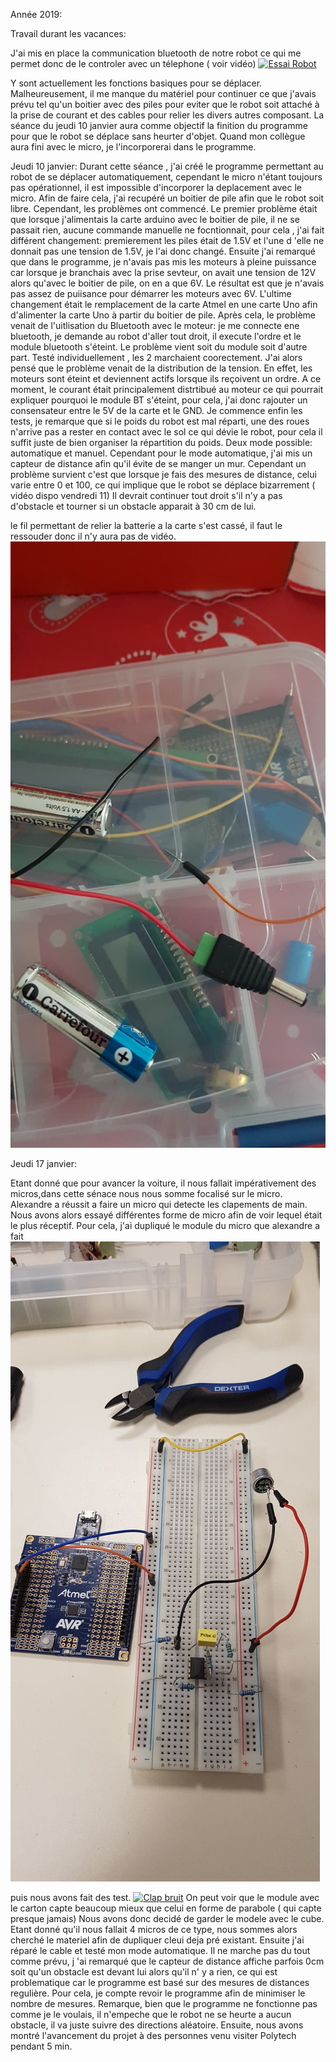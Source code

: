 Année 2019:

Travail durant les vacances:

J'ai mis en place la communication bluetooth de notre robot ce qui me permet donc de le controler avec un télephone ( voir vidéo)
[![Essai Robot]()](https://youtu.be/6meGp6HiwKE)

Y sont actuellement les fonctions basiques pour se déplacer. Malheureusement, il me manque du matériel pour continuer ce que j'avais prévu tel qu'un boitier avec des piles pour eviter que le robot soit attaché à la prise de courant et des cables pour relier les divers autres composant.
La séance du jeudi 10 janvier aura comme objectif la finition du programme pour que le robot se déplace sans heurter d'objet. Quand mon collègue aura fini avec le micro, je l'incorporerai dans le programme.












Jeudi 10 janvier:
Durant cette séance , j'ai créé le programme permettant au robot de se déplacer automatiquement, cependant le micro n'étant toujours pas opérationnel, il est impossible d'incorporer la deplacement avec le micro.
Afin de faire cela, j'ai recupéré un boitier de pile afin que le robot soit libre. Cependant, les problèmes ont commencé. 
Le premier problème était que lorsque j'alimentais la carte arduino avec le boitier de pile, il ne se passait rien, aucune commande manuelle ne focntionnait, pour cela , j'ai fait différent changement:
premierement les piles était de 1.5V et l'une d 'elle ne donnait pas une tension de 1.5V, je l'ai donc changé. 
Ensuite j'ai remarqué que dans le programme, je n'avais pas mis les moteurs à pleine puissance car lorsque je branchais avec la prise sevteur, on avait une tension de 12V alors qu'avec le boitier de pile, on en a que 6V.
Le résultat est que  je n'avais pas assez de puiisance pour démarrer les moteurs avec 6V.
L'ultime changement était le remplacement de la carte Atmel en une carte Uno afin d'alimenter la carte Uno à partir du boitier de pile.
Après cela, le problème venait de l'uitlisation du Bluetooth avec le moteur:
je me connecte  ene bluetooth, je demande au robot d'aller tout droit, il execute l'ordre et le module bluetooth s'éteint. Le problème vient soit du module soit d'autre part. Testé individuellement , les 2 marchaient coorectement. J'ai alors pensé que le problème venait de la distribution de la tension.
En effet, les moteurs sont éteint et deviennent actifs lorsque ils reçoivent un ordre. A ce moment, le courant était principalement distrtibué au moteur ce qui pourrait expliquer pourquoi le module BT s'éteint, pour cela, j'ai donc rajouter un consensateur entre le 5V de la carte et le GND.
Je commence enfin les tests, je remarque que si le poids du robot est mal réparti, une des roues n'arrive pas a rester en contact avec le sol ce qui dévie le robot, pour cela il suffit juste de bien organiser la répartition du poids.
Deux mode possible: automatique et manuel.
Cependant pour le mode automatique, j'ai mis un capteur de distance afin qu'il évite de se manger un mur. Cependant un problème survient c'est que lorsque je fais des mesures de distance, celui varie entre 0 et 100, ce qui implique que le robot se déplace bizarrement
( vidéo dispo vendredi 11)
Il devrait continuer tout droit s'il n'y a pas d'obstacle et tourner si un obstacle apparait à 30 cm de lui.

le fil permettant de relier la batterie a la carte s'est cassé, il faut le ressouder donc il n'y aura pas de vidéo.
![alt text](https://github.com/Losciale-Verdille/Robot-curieux/blob/master/Rapports%20seances/Vivian/49517024_2245816098990626_29802305620541440_n.jpg)



Jeudi 17 janvier:

Etant donné que pour avancer la voiture, il nous fallait impérativement des micros,dans cette sénace nous nous somme focalisé sur le micro. Alexandre a réussit a faire un micro qui detecte les clapements de main. Nous avons alors essayé différentes forme de micro afin de voir lequel était le plus réceptif. Pour cela, j'ai dupliqué le module du micro que alexandre a fait 
![alt text](https://github.com/Losciale-Verdille/Robot-curieux/blob/master/Rapports%20seances/Vivian/50023948_368657130591160_8592740781897285632_n.jpg)

puis nous avons fait des test.
[![Clap bruit]()](https://youtu.be/oALtmsmLZ9g)
On peut voir que le module avec le carton capte beaucoup mieux que celui en forme de parabole ( qui capte presque jamais) 
Nous avons donc decidé de garder le modele avec le cube. Etant donné qu'il nous fallait 4 micros de ce type, nous sommes alors cherché le materiel afin de dupliquer cleui deja pré existant.
Ensuite j'ai réparé le cable et testé mon mode automatique. Il ne marche pas du tout comme prévu, j 'ai remarqué que le capteur de distance affiche parfois 0cm soit qu'un obstacle est devant lui alors qu'il n' y a rien, ce qui est problematique car le programme est basé sur des mesures de distances regulière.
Pour cela, je compte revoir le programme afin de minimiser le nombre de mesures.
Remarque, bien que le programme ne fonctionne pas comme je le voulais, il n'empeche que le robot ne se heurte a aucun obstacle, il va juste suivre des directions aléatoire.
Ensuite, nous avons montré l'avancement du projet à des personnes venu visiter Polytech pendant 5 min.
